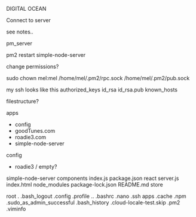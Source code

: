 DIGITAL OCEAN

Connect to server 

see notes..
 


pm_server

pm2 restart simple-node-server

change permissions?

sudo chown mel:mel /home/mel/.pm2/rpc.sock /home/mel/.pm2/pub.sock


my ssh looks like this
authorized_keys  id_rsa  id_rsa.pub  known_hosts

filestructure?

apps  
- config
- goodTunes.com
- roadie3.com
- simple-node-server

config
- roadie3 / empty?

simple-node-server
components  index.js      package.json       react      server.js
index.html  node_modules  package-lock.json  README.md  store

root
.              .bash_logout             .config  .profile
..             .bashrc                  .nano    .ssh
apps           .cache                   .npm     .sudo_as_admin_successful
.bash_history  .cloud-locale-test.skip  .pm2     .viminfo



